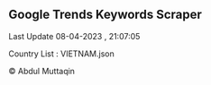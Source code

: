 

## Google Trends Keywords Scraper 
 
Last Update 08-04-2023 , 21:07:05

Country List :
VIETNAM.json



© Abdul Muttaqin 
